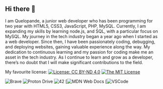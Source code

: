 ## Hi there 👋

I am Quelopande, a junior web developer who has been programming for two year with HTML5, CSS3, JavaScript, PHP, MySQL. Currently, I am expanding my skills by learning node.js, and SQL, with a particular focus on MySQL. My journey in the tech industry began a year ago when I started as a web developer. Since then, I have been passionately coding, debugging, and deploying websites, gaining valuable experience along the way. My dedication to continuous learning and my passion for coding make me an asset in the tech industry. As I continue to learn and grow as a developer, there’s no doubt that I will make significant contributions to the field.

My favourite license: [![License: CC BY-ND 4.0](https://img.shields.io/badge/License-CC%20BY--ND%204.0-lightgrey.svg)](http://creativecommons.org/licenses/by-nd/4.0/) [![The MIT License](https://flat.badgen.net/badge/license/MIT/orange)](http://opensource.org/licenses/MIT)

  ![Brave](https://img.shields.io/badge/Brave-FB542B?style=for-the-badge&logo=Brave&logoColor=white) ![Proton Drive](https://img.shields.io/badge/Proton%20Mail-6d4aff?style=for-the-badge&logo=proton%20mail&logoColor=white) ![42](https://img.shields.io/badge/-42-black?style=for-the-badge&logo=42&logoColor=white) [![MDN Web Docs](https://img.shields.io/badge/MDN_Web_Docs-black?style=for-the-badge&logo=mdnwebdocs&logoColor=white) [![VSCode](https://img.shields.io/badge/VSCode-0078D4?style=for-the-badge&logo=visual%20studio%20code&logoColor=white)

<!--
**Quelopande/quelopande** is a ✨ _special_ ✨ repository because its `README.md` (this file) appears on your GitHub profile.

Here are some ideas to get you started:

- 🔭 I’m currently working on ...
- 🌱 I’m currently learning ...
- 👯 I’m looking to collaborate on ...
- 🤔 I’m looking for help with ...
- 💬 Ask me about ...
- 📫 How to reach me: ...
- 😄 Pronouns: ...
- ⚡ Fun fact: ...
-->
